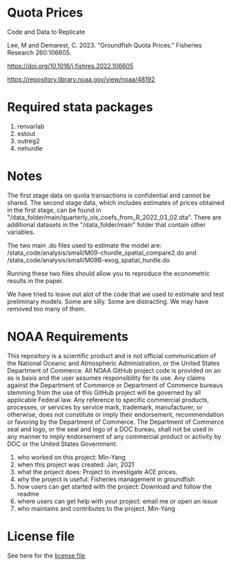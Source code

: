 # Quota Prices 
Code and Data to Replicate 

Lee, M and Demarest, C. 2023. "Groundfish Quota Prices." Fisheries Research 260:106605.  

https://doi.org/10.1016/j.fishres.2022.106605

https://repository.library.noaa.gov/view/noaa/48192

# Required stata packages

1. renvarlab
1. estout
1. outreg2
1. nehurdle

# Notes

The first stage data on quota transactions is confidential and cannot be shared. The second stage data, which includes estimates of prices obtained in the first stage, can be found in "/data_folder/main/quarterly_ols_coefs_from_R_2022_03_02.dta".  There are additional datasets in the "/data_folder/main" folder that contain other variables.

The two main .do files used to estimate the model are:
/stata_code/analysis/small/M09-churdle_spatial_compare2.do and 
/stata_code/analysis/small/M09B-exog_spatial_hurdle.do

Running these two files should allow you to reproduce the econometric results in the paper.

We have tried to leave out alot of the code that we used to estimate and test preliminary models. Some are silly. Some are distracting.  We may have removed too many of them.



# NOAA Requirements
This repository is a scientific product and is not official communication of the National Oceanic and Atmospheric Administration, or the United States Department of Commerce. All NOAA GitHub project code is provided on an as is basis and the user assumes responsibility for its use. Any claims against the Department of Commerce or Department of Commerce bureaus stemming from the use of this GitHub project will be governed by all applicable Federal law. Any reference to specific commercial products, processes, or services by service mark, trademark, manufacturer, or otherwise, does not constitute or imply their endorsement, recommendation or favoring by the Department of Commerce. The Department of Commerce seal and logo, or the seal and logo of a DOC bureau, shall not be used in any manner to imply endorsement of any commercial product or activity by DOC or the United States Government.


1. who worked on this project:  Min-Yang
1. when this project was created: Jan, 2021 
1. what the project does: Project to investigate ACE prices. 
1. why the project is useful:  Fisheries management in groundfish
1. how users can get started with the project: Download and follow the readme
1. where users can get help with your project:  email me or open an issue
1. who maintains and contributes to the project. Min-Yang

# License file
See here for the [license file](https://github.com/minyanglee/READ-SSB-Lee-aceprice/blob/main/license.md)
